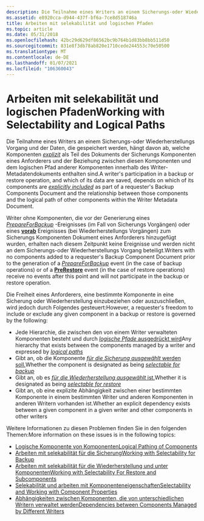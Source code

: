 ```yaml
---
description: Die Teilnahme eines Writers an einem Sicherungs-oder Wiederherstellungs Vorgang und der Daten, die gespeichert werden, hängt davon ab, welche Komponenten explizit als Teil des Dokuments der Sicherungs Komponenten eines Anforderers und der Beziehung zwischen diesen Komponenten und dem logischen Pfad anderer Komponenten innerhalb des Writer-Metadatendokuments enthalten sind.
ms.assetid: e8920cca-d944-437f-bf6a-7ce8d518746a
title: Arbeiten mit selekabilität und logischen Pfaden
ms.topic: article
ms.date: 05/31/2018
ms.openlocfilehash: 42bc29d629df86562bc9b764b1d83bb8bb511d50
ms.sourcegitcommit: 831e8f3db78ab820e1710cede244553c70e50500
ms.translationtype: MT
ms.contentlocale: de-DE
ms.lasthandoff: 01/07/2021
ms.locfileid: "106360043"
---
```

# <a name="working-with-selectability-and-logical-paths"></a><span data-ttu-id="71203-103">Arbeiten mit selekabilität und logischen Pfaden</span><span class="sxs-lookup"><span data-stu-id="71203-103">Working with Selectability and Logical Paths</span></span>

<span data-ttu-id="71203-104">Die Teilnahme eines Writers an einem Sicherungs-oder Wiederherstellungs Vorgang und der Daten, die gespeichert werden, hängt davon ab, welche Komponenten [*explizit*](vssgloss-e.md) als Teil des Dokuments der Sicherungs Komponenten eines Anforderers und der Beziehung zwischen diesen Komponenten und dem logischen Pfad anderer Komponenten innerhalb des Writer-Metadatendokuments enthalten sind.</span><span class="sxs-lookup"><span data-stu-id="71203-104">A writer's participation in a backup or restore operation, and which of its data are saved, depends on which of its components are [*explicitly included*](vssgloss-e.md) as part of a requester's Backup Components Document and the relationship between those components and the logical path of other components within the Writer Metadata Document.</span></span>

<span data-ttu-id="71203-105">Writer ohne Komponenten, die vor der Generierung eines [*PrepareForBackup*](vssgloss-p.md) -Ereignisses (im Fall von Sicherungs Vorgängen) oder eines [**vorab**](/windows/desktop/api/VsBackup/nf-vsbackup-ivssbackupcomponents-prerestore) Ereignisses (bei Wiederherstellungs Vorgängen) zum Sicherungs Komponenten Dokument eines Anforderers hinzugefügt wurden, erhalten nach diesem Zeitpunkt keine Ereignisse und werden nicht an dem Sicherungs-oder Wiederherstellungs Vorgang beteiligt.</span><span class="sxs-lookup"><span data-stu-id="71203-105">Writers with no components added to a requester's Backup Component Document prior to the generation of a [*PrepareForBackup*](vssgloss-p.md) event (in the case of backup operations) or of a [**PreRestore**](/windows/desktop/api/VsBackup/nf-vsbackup-ivssbackupcomponents-prerestore) event (in the case of restore operations) receive no events after this point and will not participate in the backup or restore operation.</span></span>

<span data-ttu-id="71203-106">Die Freiheit eines Anforderers, eine bestimmte Komponente in eine Sicherung oder Wiederherstellung einzubeziehen oder auszuschließen, wird jedoch durch Folgendes gesteuert:</span><span class="sxs-lookup"><span data-stu-id="71203-106">However, a requester's freedom to include or exclude any given component in a backup or restore is governed by the following:</span></span>

-   <span data-ttu-id="71203-107">Jede Hierarchie, die zwischen den von einem Writer verwalteten Komponenten besteht und durch [ *logische Pfade* ausgedrückt wird](vssgloss-l.md)</span><span class="sxs-lookup"><span data-stu-id="71203-107">Any hierarchy that exists between the components managed by a writer and expressed by [*logical paths*](vssgloss-l.md)</span></span>
-   <span data-ttu-id="71203-108">Gibt an, ob die Komponente [ *für die Sicherung ausgewählt* werden soll.](vssgloss-s.md)</span><span class="sxs-lookup"><span data-stu-id="71203-108">Whether the component is designated as being [*selectable for backup*](vssgloss-s.md)</span></span>
-   <span data-ttu-id="71203-109">Gibt an, ob es [ *für die Wiederherstellung ausgewählt* ist.](vssgloss-s.md)</span><span class="sxs-lookup"><span data-stu-id="71203-109">Whether it is designated as being [*selectable for restore*](vssgloss-s.md)</span></span>
-   <span data-ttu-id="71203-110">Gibt an, ob eine explizite Abhängigkeit zwischen einer bestimmten Komponente in einem bestimmten Writer und anderen Komponenten in anderen Writern vorhanden ist.</span><span class="sxs-lookup"><span data-stu-id="71203-110">Whether an explicit dependency exists between a given component in a given writer and other components in other writers</span></span>

<span data-ttu-id="71203-111">Weitere Informationen zu diesen Problemen finden Sie in den folgenden Themen:</span><span class="sxs-lookup"><span data-stu-id="71203-111">More information on these issues is in the following topics:</span></span>

-   [<span data-ttu-id="71203-112">Logische Komponente von Komponenten</span><span class="sxs-lookup"><span data-stu-id="71203-112">Logical Pathing of Components</span></span>](logical-pathing-of-components.md)
-   [<span data-ttu-id="71203-113">Arbeiten mit selekabilität für die Sicherung</span><span class="sxs-lookup"><span data-stu-id="71203-113">Working with Selectability for Backup</span></span>](working-with-selectability-for-backup.md)
-   [<span data-ttu-id="71203-114">Arbeiten mit selekabilität für die Wiederherstellung und unter Komponenten</span><span class="sxs-lookup"><span data-stu-id="71203-114">Working with Selectability For Restore and Subcomponents</span></span>](working-with-selectability-for-restore-and-subcomponents.md)
-   [<span data-ttu-id="71203-115">Selekabilität und arbeiten mit Komponenteneigenschaften</span><span class="sxs-lookup"><span data-stu-id="71203-115">Selectability and Working with Component Properties</span></span>](selectability-and-working-with-component-properties.md)
-   [<span data-ttu-id="71203-116">Abhängigkeiten zwischen Komponenten, die von unterschiedlichen Writern verwaltet werden</span><span class="sxs-lookup"><span data-stu-id="71203-116">Dependencies between Components Managed by Different Writers</span></span>](dependencies-between-components-managed-by-different-writers.md)

 

 



